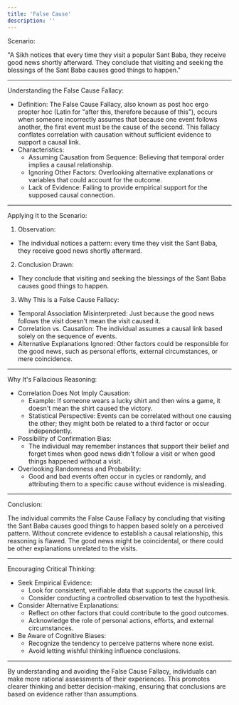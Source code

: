 ```yaml
---
title: 'False Cause'
description: ''
---
```

Scenario:

"A Sikh notices that every time they visit a popular Sant Baba, they receive good news shortly afterward. They conclude that visiting and seeking the blessings of the Sant Baba causes good things to happen."

---

Understanding the False Cause Fallacy:

* Definition: The False Cause Fallacy, also known as post hoc ergo propter hoc (Latin for "after this, therefore because of this"), occurs when someone incorrectly assumes that because one event follows another, the first event must be the cause of the second. This fallacy conflates correlation with causation without sufficient evidence to support a causal link.
* Characteristics:
  * Assuming Causation from Sequence: Believing that temporal order implies a causal relationship.
  * Ignoring Other Factors: Overlooking alternative explanations or variables that could account for the outcome.
  * Lack of Evidence: Failing to provide empirical support for the supposed causal connection.

---

Applying It to the Scenario:

1. Observation:
  * The individual notices a pattern: every time they visit the Sant Baba, they receive good news shortly afterward.
2. Conclusion Drawn:
  * They conclude that visiting and seeking the blessings of the Sant Baba causes good things to happen.
3. Why This Is a False Cause Fallacy:
  * Temporal Association Misinterpreted: Just because the good news follows the visit doesn't mean the visit caused it.
  * Correlation vs. Causation: The individual assumes a causal link based solely on the sequence of events.
  * Alternative Explanations Ignored: Other factors could be responsible for the good news, such as personal efforts, external circumstances, or mere coincidence.

---

Why It's Fallacious Reasoning:

* Correlation Does Not Imply Causation:
  * Example: If someone wears a lucky shirt and then wins a game, it doesn't mean the shirt caused the victory.
  * Statistical Perspective: Events can be correlated without one causing the other; they might both be related to a third factor or occur independently.
* Possibility of Confirmation Bias:
  * The individual may remember instances that support their belief and forget times when good news didn't follow a visit or when good things happened without a visit.
* Overlooking Randomness and Probability:
  * Good and bad events often occur in cycles or randomly, and attributing them to a specific cause without evidence is misleading.

---

Conclusion:

The individual commits the False Cause Fallacy by concluding that visiting the Sant Baba causes good things to happen based solely on a perceived pattern. Without concrete evidence to establish a causal relationship, this reasoning is flawed. The good news might be coincidental, or there could be other explanations unrelated to the visits.

---

Encouraging Critical Thinking:

* Seek Empirical Evidence:
  * Look for consistent, verifiable data that supports the causal link.
  * Consider conducting a controlled observation to test the hypothesis.
* Consider Alternative Explanations:
  * Reflect on other factors that could contribute to the good outcomes.
  * Acknowledge the role of personal actions, efforts, and external circumstances.
* Be Aware of Cognitive Biases:
  * Recognize the tendency to perceive patterns where none exist.
  * Avoid letting wishful thinking influence conclusions.

---

By understanding and avoiding the False Cause Fallacy, individuals can make more rational assessments of their experiences. This promotes clearer thinking and better decision-making, ensuring that conclusions are based on evidence rather than assumptions.